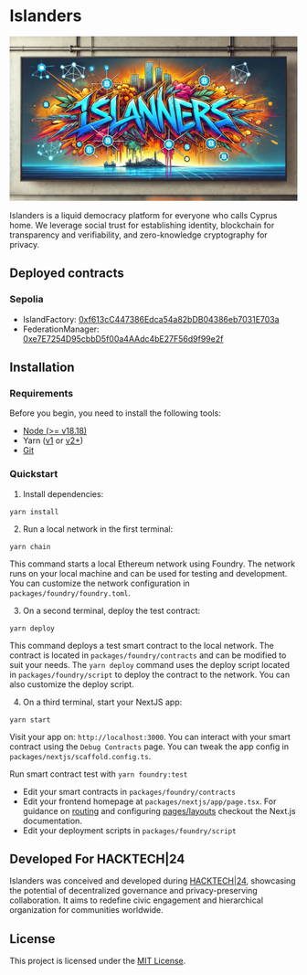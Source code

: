 # Islanders

![Islanders Banner](Islanders_banner.png)

Islanders is a liquid democracy platform for everyone who calls Cyprus home. We leverage social trust for establishing identity, blockchain for transparency and verifiability, and zero-knowledge cryptography for privacy.

## Deployed contracts

### Sepolia

- IslandFactory: [0xf613cC447386Edca54a82bDB04386eb7031E703a](https://testnet.routescan.io/address/0xf613cC447386Edca54a82bDB04386eb7031E703a/contract/11155111/code)
- FederationManager: [0xe7E7254D95cbbD5f00a4AAdc4bE27F56d9f99e2f](https://testnet.routescan.io/address/0xe7E7254D95cbbD5f00a4AAdc4bE27F56d9f99e2f/contract/11155111/code)

## Installation

### Requirements

Before you begin, you need to install the following tools:

- [Node (>= v18.18)](https://nodejs.org/en/download/)
- Yarn ([v1](https://classic.yarnpkg.com/en/docs/install/) or [v2+](https://yarnpkg.com/getting-started/install))
- [Git](https://git-scm.com/downloads)

### Quickstart

1. Install dependencies:

```
yarn install
```

2. Run a local network in the first terminal:

```
yarn chain
```

This command starts a local Ethereum network using Foundry. The network runs on your local machine and can be used for testing and development. You can customize the network configuration in `packages/foundry/foundry.toml`.

3. On a second terminal, deploy the test contract:

```
yarn deploy
```

This command deploys a test smart contract to the local network. The contract is located in `packages/foundry/contracts` and can be modified to suit your needs. The `yarn deploy` command uses the deploy script located in `packages/foundry/script` to deploy the contract to the network. You can also customize the deploy script.

4. On a third terminal, start your NextJS app:

```
yarn start
```

Visit your app on: `http://localhost:3000`. You can interact with your smart contract using the `Debug Contracts` page. You can tweak the app config in `packages/nextjs/scaffold.config.ts`.

Run smart contract test with `yarn foundry:test`

- Edit your smart contracts in `packages/foundry/contracts`
- Edit your frontend homepage at `packages/nextjs/app/page.tsx`. For guidance on [routing](https://nextjs.org/docs/app/building-your-application/routing/defining-routes) and configuring [pages/layouts](https://nextjs.org/docs/app/building-your-application/routing/pages-and-layouts) checkout the Next.js documentation.
- Edit your deployment scripts in `packages/foundry/script`


## Developed For HACKTECH|24

Islanders was conceived and developed during [HACKTECH|24](https://thehacktech.com/), showcasing the potential of decentralized governance and privacy-preserving collaboration. It aims to redefine civic engagement and hierarchical organization for communities worldwide.


## License

This project is licensed under the [MIT License](LICENCE).